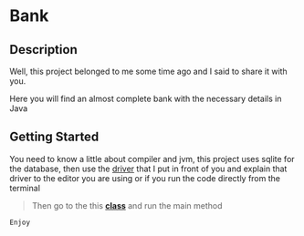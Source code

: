 # Bank

## Description

Well, this project belonged to me some time ago and I said to share it with you.

Here you will find an almost complete bank with the necessary details in Java

## Getting Started

You need to know a little about compiler and jvm, this project uses sqlite for the database,
then use the [driver](./Driver) that I put in front of you and explain that driver to the editor you are using 
or if you run the code directly from the terminal

> Then go to the this [**class**](./ConsoleView/menu/Menu.java) and run the main method

`Enjoy`
